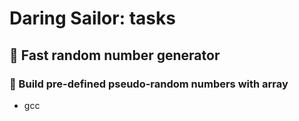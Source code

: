 # Daring Sailor: tasks

## :black_square_button: Fast random number generator

### :black_square_button: Build pre-defined pseudo-random numbers with array

- gcc
